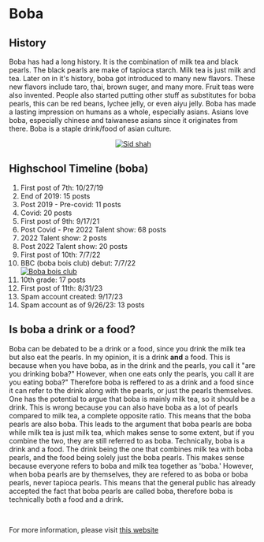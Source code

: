 # Boba

<h2><strong>History</strong></h2>

  <p>Boba has had a long history. It is the combination of milk tea and black pearls. The black pearls are make of tapioca starch. Milk tea is just milk and tea. Later on in it's history, boba got introduced to many new flavors. These new flavors include taro, thai, brown suger, and many more. Fruit teas were also invented. People also started putting other stuff as substitutes for boba pearls, this can be red beans, lychee jelly, or even aiyu jelly. Boba has made a lasting impression on humans as a whole, especially asians. Asians love boba, especially chinese and taiwanese asians since it originates from there. Boba is a staple drink/food of asian culture.</p>
<div align="center">
  <a href="https://imgbb.com/"><img src="https://i.ibb.co/16DPFyP/Sid-shah.jpg" alt="Sid shah" border="0"></a>
</div>
<h2>Highschool Timeline (boba)</h2>

<ol>
  <li>First post of 7th: 10/27/19</li>
  <li>End of 2019: 15 posts</li>
  <li>Post 2019 - Pre-covid: 11 posts</li>
  <li>Covid: 20 posts</li>
  <li>First post of 9th: 9/17/21</li>
  <li>Post Covid - Pre 2022 Talent show: 68 posts</li>
  <li>2022 Talent show: 2 posts</li>
  <li>Post 2022 Talent show: 20 posts</li>
  <li>First post of 10th: 7/7/22</li>
  <li>BBC (boba bois club) debut: 7/7/22</li>
  <a href="https://imgbb.com/"><img src="https://i.ibb.co/cwsY88n/Boba-bois-club.jpg" alt="Boba bois club" border="0"></a>
  <li>10th grade: 17 posts</li>
  <li>First post of 11th: 8/31/23</li>
  <li>Spam account created: 9/17/23</li>
  <li>Spam account as of 9/26/23: 13 posts</li>
</ol>
<h2><strong>Is boba a drink or a food?</strong></h2>

  <p>Boba can be debated to be a drink or a food, since you drink the milk tea but also eat the pearls. In my opinion, it is a drink <strong>and</strong> a food. This is because when you have boba, as in the drink and the pearls, you call it "are you drinking boba?" However, when one eats only the pearls, you call it are you eating boba?" Therefore boba is reffered to as a drink and a food since it can refer to the drink along with the pearls, or just the pearls themselves. One has the potential to argue that boba is mainly milk tea, so it should be a drink. This is wrong because you can also have boba as a lot of pearls compared to milk tea, a complete opposite ratio. This means that the boba pearls are also boba. This leads to the argument that boba pearls are boba while milk tea is just milk tea, which makes sense to some extent, but if you combine the two, they are still referred to as boba. Technically, boba is a drink and a food. The drink being the one that combines milk tea with boba pearls, and the food being solely just the boba pearls. This makes sense because everyone refers to boba and milk tea together as 'boba.' However, when boba pearls are by themselves, they are refered to as boba or boba pearls, never tapioca pearls. This means that the general public has already accepted the fact that boba pearls are called boba, therefore boba is technically both a food and a drink.</p>
<br>

<p>
  For more information, please visit <a href="https://www.foodnetwork.com/how-to/packages/food-network-essentials/what-is-boba">this website</a>
</p>
